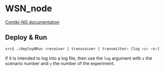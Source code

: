 # WSN_node

[Contiki-NG documentation](https://docs.contiki-ng.org/en/develop/_api/)

## Deploy & Run

```bash
src$ ./deployNRun <receiver | transceiver | transmitter> [log <s> <v>]
```

If it is intended to log into a log file, then use the `log` argument with `s` the scenario number and `v` the number of the experiment.